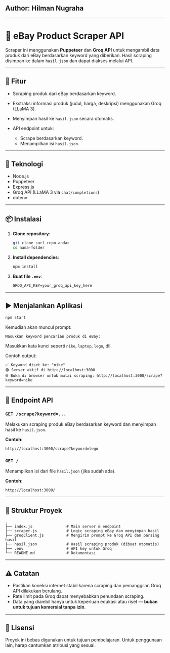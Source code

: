 ## Author: Hilman Nugraha

---------------------------------------------

# 💼 eBay Product Scraper API

Scraper ini menggunakan **Puppeteer** dan **Groq API** untuk mengambil data produk dari eBay berdasarkan keyword yang diberikan. Hasil scraping disimpan ke dalam `hasil.json` dan dapat diakses melalui API.

---------------------------------------------

## 🚀 Fitur

* Scraping produk dari eBay berdasarkan keyword.
* Ekstraksi informasi produk (judul, harga, deskripsi) menggunakan Groq (LLaMA 3).
* Menyimpan hasil ke `hasil.json` secara otomatis.
* API endpoint untuk:

  * Scrape berdasarkan keyword.
  * Menampilkan isi `hasil.json`.

---------------------------------------------

## 🧰 Teknologi

* Node.js
* Puppeteer
* Express.js
* Groq API (LLaMA 3 via `chat/completions`)
* dotenv

---------------------------------------------

## 📦 Instalasi

1. **Clone repository**:

   ```bash
   git clone <url-repo-anda>
   cd nama-folder
   ```

2. **Install dependencies**:

   ```bash
   npm install
   ```

3. **Buat file `.env`**:

   ```env
   GROQ_API_KEY=your_groq_api_key_here
   ```

---------------------------------------------

## ▶️ Menjalankan Aplikasi

```bash
npm start
```

Kemudian akan muncul prompt:

```
Masukkan keyword pencarian produk di eBay:
```

Masukkan kata kunci seperti `nike`, `laptop`, `lego`, dll.

Contoh output:

```
✅ Keyword diset ke: "nike"
🟢 Server aktif di http://localhost:3000
🌐 Buka di browser untuk mulai scraping: http://localhost:3000/scrape?keyword=nike
```

---------------------------------------------

## 📡 Endpoint API

### `GET /scrape?keyword=...`

Melakukan scraping produk eBay berdasarkan keyword dan menyimpan hasil ke `hasil.json`.

**Contoh:**

```
http://localhost:3000/scrape?keyword=lego
```

### `GET /`

Menampilkan isi dari file `hasil.json` (jika sudah ada).

**Contoh:**

```
http://localhost:3000/
```

---

## 📁 Struktur Proyek

```
.
├── index.js               # Main server & endpoint
├── scraper.js             # Logic scraping eBay dan menyimpan hasil
├── groqClient.js          # Mengirim prompt ke Groq API dan parsing hasil
├── hasil.json             # Hasil scraping produk (dibuat otomatis)
├── .env                   # API key untuk Groq
└── README.md              # Dokumentasi
```

---------------------------------------------

## ⚠️ Catatan

* Pastikan koneksi internet stabil karena scraping dan pemanggilan Groq API dilakukan berulang.
* Rate limit pada Groq dapat menyebabkan penundaan scraping.
* Data yang diambil hanya untuk keperluan edukasi atau riset — **bukan untuk tujuan komersial tanpa izin**.

---------------------------------------------

## 📜 Lisensi

Proyek ini bebas digunakan untuk tujuan pembelajaran. Untuk penggunaan lain, harap cantumkan atribusi yang sesuai.
